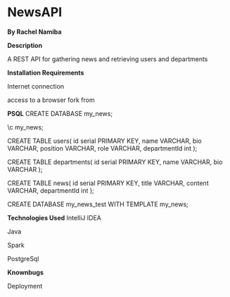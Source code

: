 # NewsAPI

**By Rachel Namiba**

**Description**

A REST API for gathering news and retrieving users and departments

**Installation Requirements**

Internet connection

access to a browser
fork from 

**PSQL**
CREATE DATABASE my_news;

\c my_news;

CREATE TABLE users(
id serial PRIMARY KEY,
name VARCHAR,
bio VARCHAR,
position VARCHAR,
role VARCHAR,
departmentId int
);

CREATE TABLE departments(
id serial PRIMARY KEY,
name VARCHAR,
bio VARCHAR
);

CREATE TABLE news(
id serial PRIMARY KEY,
title VARCHAR,
content VARCHAR,
departmentId int
);

CREATE DATABASE my_news_test WITH TEMPLATE my_news;

**Technologies Used**
IntelliJ IDEA

Java

Spark

PostgreSql

**Knownbugs**

Deployment

